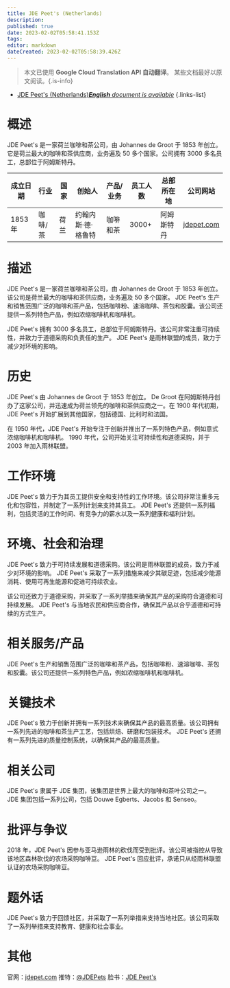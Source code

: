 ```yaml
---
title: JDE Peet's (Netherlands)
description: 
published: true
date: 2023-02-02T05:58:41.153Z
tags: 
editor: markdown
dateCreated: 2023-02-02T05:58:39.426Z
---
```


> 本文已使用 **Google Cloud Translation API 自动翻译**。
某些文档最好以原文阅读。{.is-info}



- [JDE Peet's (Netherlands)***English** document is available*](/en/Knowledge-base/Dictionary/Company/jde-peet-s-netherlands)
{.links-list}


# 概述

JDE Peet's 是一家荷兰咖啡和茶公司，由 Johannes de Groot 于 1853 年创立。它是荷兰最大的咖啡和茶供应商，业务遍及 50 多个国家。公司拥有 3000 多名员工，总部位于阿姆斯特丹。

|成立日期 |行业 |国家 |创始人 |产品/业务 |员工人数 |总部所在地 |公司网站 |
| ------------------ | ------ | ------ | ------ | -------------- | ------------------ | ---------------------- | -------------- |
| 1853 年 |咖啡/茶 |荷兰 |约翰内斯·德·格鲁特 |咖啡和茶 | 3000+ |阿姆斯特丹 | [jdepet.com](https://www.jdepet.com/) |

# 描述

JDE Peet's 是一家荷兰咖啡和茶公司，由 Johannes de Groot 于 1853 年创立。该公司是荷兰最大的咖啡和茶供应商，业务遍及 50 多个国家。 JDE Peet's 生产和销售范围广泛的咖啡和茶产品，包括咖啡粉、速溶咖啡、茶包和胶囊。该公司还提供一系列特色产品，例如浓缩咖啡机和咖啡机。

JDE Peet's 拥有 3000 多名员工，总部位于阿姆斯特丹。该公司非常注重可持续性，并致力于道德采购和负责任的生产。 JDE Peet's 是雨林联盟的成员，致力于减少对环境的影响。

# 历史

JDE Peet's 由 Johannes de Groot 于 1853 年创立。 De Groot 在阿姆斯特丹创办了这家公司，并迅速成为荷兰领先的咖啡和茶供应商之一。在 1900 年代初期，JDE Peet's 开始扩展到其他国家，包括德国、比利时和法国。

在 1950 年代，JDE Peet's 开始专注于创新并推出了一系列特色产品，例如意式浓缩咖啡机和咖啡机。 1990 年代，公司开始关注可持续性和道德采购，并于 2003 年加入雨林联盟。

# 工作环境

JDE Peet's 致力于为其员工提供安全和支持性的工作环境。该公司非常注重多元化和包容性，并制定了一系列计划来支持其员工。 JDE Peet's 还提供一系列福利，包括灵活的工作时间、有竞争力的薪水以及一系列健康和福利计划。

# 环境、社会和治理

JDE Peet's 致力于可持续发展和道德采购。该公司是雨林联盟的成员，致力于减少对环境的影响。 JDE Peet's 采取了一系列措施来减少其碳足迹，包括减少能源消耗、使用可再生能源和促进可持续农业。

该公司还致力于道德采购，并采取了一系列举措来确保其产品的采购符合道德和可持续发展。 JDE Peet's 与当地农民和供应商合作，确保其产品以合乎道德和可持续的方式生产。

# 相关服务/产品

JDE Peet's 生产和销售范围广泛的咖啡和茶产品，包括咖啡粉、速溶咖啡、茶包和胶囊。该公司还提供一系列特色产品，例如浓缩咖啡机和咖啡机。

# 关键技术

JDE Peet's 致力于创新并拥有一系列技术来确保其产品的最高质量。该公司拥有一系列先进的咖啡和茶生产工艺，包括烘焙、研磨和包装技术。 JDE Peet's 还拥有一系列先进的质量控制系统，以确保其产品的最高质量。

# 相关公司

JDE Peet's 隶属于 JDE 集团，该集团是世界上最大的咖啡和茶叶公司之一。 JDE 集团包括一系列公司，包括 Douwe Egberts、Jacobs 和 Senseo。

# 批评与争议

2018 年，JDE Peet's 因参与亚马逊雨林的砍伐而受到批评。该公司被指控从导致该地区森林砍伐的农场采购咖啡豆。 JDE Peet's 回应批评，承诺只从经雨林联盟认证的农场采购咖啡豆。

# 题外话

JDE Peet's 致力于回馈社区，并采取了一系列举措来支持当地社区。该公司采取了一系列举措来支持教育、健康和社会事业。

# 其他

官网：[jdepet.com](https://www.jdepet.com/)
推特：[@JDEPets](https://twitter.com/JDEPets)
脸书：[JDE Peet's](https://www.facebook.com/JDEPets)
